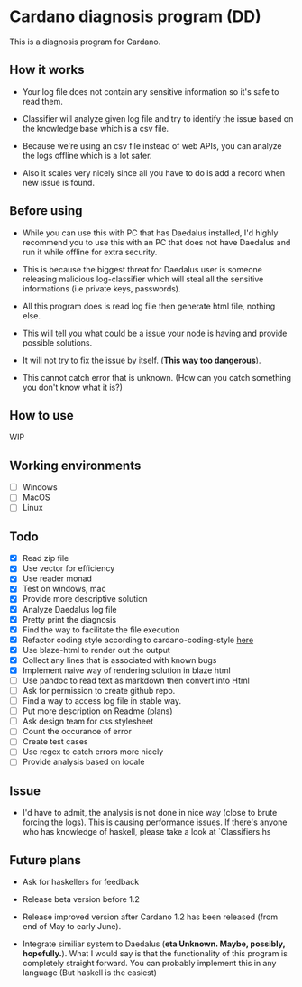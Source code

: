 # Cardano diagnosis program (DD)

This is a diagnosis program for Cardano.

## How it works

- Your log file does not contain any sensitive information so it's safe to read them.

- Classifier will analyze given log file and try to identify the issue based on the knowledge base which is a csv file.

- Because we're using an csv file instead of web APIs, you can analyze the logs offline which is a lot safer.

- Also it scales very nicely since all you have to do is add a record when new issue is found.

## Before using

- While you can use this with PC that has Daedalus installed, I'd highly recommend you to use this with an PC that does not have Daedalus and run it while offline for extra security.

- This is because the biggest threat for Daedalus user is someone releasing malicious log-classifier which will steal all the sensitive informations (i.e private keys, passwords).

- All this program does is read log file then generate html file, nothing else.

- This will tell you what could be a issue your node is having and provide possible solutions.

- It will not try to fix the issue by itself. (**This way too dangerous**).

- This cannot catch error that is unknown. (How can you catch something you don't know what it is?)

## How to use

WIP

## Working environments

- [ ] Windows
- [ ] MacOS
- [ ] Linux

## Todo

- [x] Read zip file
- [x] Use vector for efficiency
- [x] Use reader monad
- [x] Test on windows, mac
- [x] Provide more descriptive solution
- [x] Analyze Daedalus log file
- [x] Pretty print the diagnosis
- [x] Find the way to facilitate the file execution
- [x] Refactor coding style according to cardano-coding-style [here](https://github.com/input-output-hk/cardano-sl-style-guides/blob/master/haskell-style-guide.md)
- [x] Use blaze-html to render out the output
- [x] Collect any lines that is associated with known bugs
- [x] Implement naive way of rendering solution in blaze html
- [ ] Use pandoc to read text as markdown then convert into Html
- [ ] Ask for permission to create github repo.
- [ ] Find a way to access log file in stable way.
- [ ] Put more description on Readme (plans)
- [ ] Ask design team for css stylesheet
- [ ] Count the occurance of error
- [ ] Create test cases
- [ ] Use regex to catch errors more nicely
- [ ] Provide analysis based on locale

## Issue

- I'd have to admit, the analysis is not done in nice way (close to brute forcing the logs). This is causing performance issues. If there's anyone who has knowledge of haskell, please take a look at `Classifiers.hs

## Future plans

- Ask for haskellers for feedback

- Release beta version before 1.2

- Release improved version after Cardano 1.2 has been released (from end of May to early June).

- Integrate similiar system to Daedalus (**eta Unknown. Maybe, possibly, hopefully.**). What I would say is that the functionality of this program is completely straight forward. You can probably implement this in any language (But haskell is the easiest)